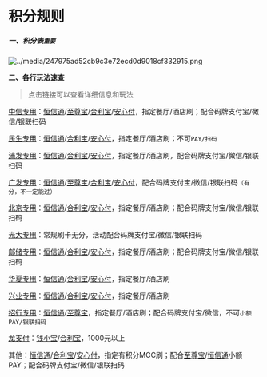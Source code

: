 # 积分规则

##### 一、积分表`重要`

![../media/247975ad52cb9c3e72ecd0d9018cf332915.png](https://cos.zjkmkj.com/media/2024/08/20/d06c39ebb42bc1c269d2b028f30d7d67-2.webp)

**二、各行玩法速查**

> 点击链接可以查看详细信息和玩法

[中信专用](tool/zxzy.md)：[恒信通](tool/hxt.md)/[至尊宝](tool/zzb.md)/[合利宝](tool/hlb.md)/[安心付](tool/axf.md)，指定餐厅/酒店刷；配合码牌支付宝/微信/银联扫码

[民生专用](tool/mszy.md)：[恒信通](tool/hxt.md)/[合利宝](tool/hlb.md)/[安心付](tool/axf.md)，指定餐厅/酒店刷；不可`PAY/扫码`

[浦发专用](tool/pfzy.md)：[恒信通](tool/hxt.md)/[合利宝](tool/hlb.md)/[安心付](tool/axf.md)，指定餐厅/酒店刷，配合码牌支付宝/微信/银联扫码

[广发专用](tool/gfzy.md)：[恒信通](tool/hxt.md)/[至尊宝](tool/zzb.md)/[合利宝](tool/hlb.md)/[安心付](tool/axf.md)，配合码牌支付宝/微信/银联扫码`（有分，不一定能过）`

[北京专用](tool/zxzy.md)：[恒信通](tool/hxt.md)/[合利宝](tool/hlb.md)/[安心付](tool/axf.md)，指定餐厅/酒店刷；配合码牌支付宝/微信/银联扫码

[光大专用](tool/gdzy.md)：常规刷卡无分，活动配合码牌支付宝/微信/银联扫码

[邮储专用](tool/yczy.md)：[恒信通](tool/hxt.md)/[合利宝](tool/hlb.md)/[安心付](tool/axf.md)，指定餐厅/酒店刷；配合码牌支付宝/微信/银联扫码

[华夏专用](tool/hxzy.md)：[恒信通](tool/hxt.md)/[合利宝](tool/hlb.md)/[安心付](tool/axf.md)，指定餐厅/酒店刷

[兴业专用](tool/xyzy.md)：[恒信通](tool/hxt.md)/[合利宝](tool/hlb.md)/[安心付](tool/axf.md)，指定餐厅/酒店刷

[招行专用](tool/zhzy.md)：[恒信通](tool/hxt.md)/[至尊宝](tool/zzb.md)，指定餐厅/酒店刷；配合码牌支付宝/微信，不可`小额PAY/银联扫码`

[龙支付](activity/jhlzf.md)：[钱小宝](tool/qxb.md)/[合利宝](tool/hlb.md)，1000元以上

其他：[恒信通](tool/hxt.md)/[合利宝](tool/hlb.md)/[安心付](tool/axf.md)，指定有积分MCC刷；配合[至尊宝](tool/zzb.md)/[恒信通](tool/hxt.md)小额PAY；配合码牌支付宝/微信/银联扫码
